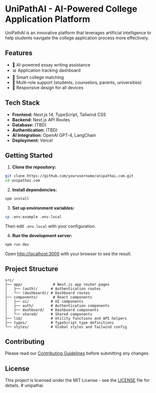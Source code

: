# UniPathAI - AI-Powered College Application Platform

UniPathAI is an innovative platform that leverages artificial intelligence to help students navigate the college application process more effectively.

## Features

- 🤖 AI-powered essay writing assistance
- 📊 Application tracking dashboard
- 🎯 Smart college matching
- 👥 Multi-role support (students, counselors, parents, universities)
- 📱 Responsive design for all devices

## Tech Stack

- **Frontend:** Next.js 14, TypeScript, Tailwind CSS
- **Backend:** Next.js API Routes
- **Database:** (TBD)
- **Authentication:** (TBD)
- **AI Integration:** OpenAI GPT-4, LangChain
- **Deployment:** Vercel

## Getting Started

1. **Clone the repository:**

```bash
git clone https://github.com/yourusername/unipathai.com.git
cd unipathai.com
```

2. **Install dependencies:**

```bash
npm install
```

3. **Set up environment variables:**

```bash
cp .env.example .env.local
```

Then edit `.env.local` with your configuration.

4. **Run the development server:**

```bash
npm run dev
```

Open [http://localhost:3000](http://localhost:3000) with your browser to see the result.

## Project Structure

```
src/
├── app/              # Next.js app router pages
│   ├── (auth)/      # Authentication routes
│   └── (dashboard)/ # Dashboard routes
├── components/       # React components
│   ├── ui/          # UI components
│   ├── auth/        # Authentication components
│   ├── dashboard/   # Dashboard components
│   └── shared/      # Shared components
├── lib/             # Utility functions and API helpers
├── types/           # TypeScript type definitions
└── styles/          # Global styles and Tailwind config
```

## Contributing

Please read our [Contributing Guidelines](CONTRIBUTING.md) before submitting any changes.

## License

This project is licensed under the MIT License - see the [LICENSE](LICENSE) file for details.
#   u n i p a t h a i  
 